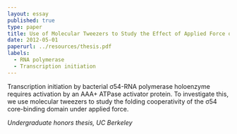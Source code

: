 ```yaml
---
layout: essay
published: true
type: paper
title: Use of Molecular Tweezers to Study the Effect of Applied Force on σ54 Core-Binding Domain
date: 2012-05-01
paperurl: ../resources/thesis.pdf
labels:
  - RNA polymerase
  - Transcription initiation
---
```


Transcription initiation by bacterial σ54-RNA polymerase holoenzyme requires activation by an AAA+ ATPase activator protein. To investigate this, we use molecular tweezers to study the folding cooperativity of the σ54 core-binding domain under applied force.

*Undergraduate honors thesis, UC Berkeley* 
